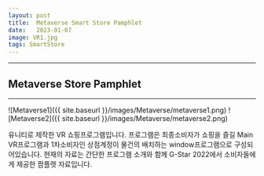 ```yaml
---
layout: post
title:  Metaverse Smart Store Pamphlet
date:   2023-01-07
image: VR1.jpg
tags: SmartStore
---
```


---
## Metaverse Store Pamphlet
---

![Metaverse1]({{ site.baseurl }}/images/Metaverse/metaverse1.png)
![Metaverse2]({{ site.baseurl }}/images/Metaverse/metaverse2.png)

유니티로 제작한 VR 쇼핑프로그램입니다. 
프로그램은 최종소비자가 쇼핑을 즐길 Main VR프로그램과 1차소비자인 상점계정이 물건의 배치하는 window프로그램으로 구성되어있습니다.
현재의 자료는 간단한 프로그램 소개와 함께 G-Star 2022에서 소비자들에게 제공한 팜플렛 자료입니다.
